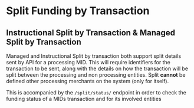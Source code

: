 # Split Funding by Transaction

## Instructional Split by Transaction & Managed Split by Transaction

Managed and Instructional Split by transaction both support split details sent by API for a processing MID. This will require identifiers for the transaction to be sent, along with the details on how the transaction will be split between the processing and non processing entities. Split **cannot** be defined other processing merchants on the system (only for itself).

This is accompanied by the `/split/status/` endpoint in order to check the funding status of a MIDs transaction and for its involved entities
